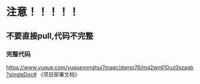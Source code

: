
# 注意！！！！！
## 不要直接pull,代码不完整
### 完整代码
https://www.yuque.com/yuqueyonghui7maqc/dqmp76/mq2wn610uz0szagb?singleDoc# 《项目部署文档》
